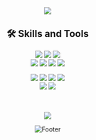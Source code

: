 <div align="center">
  
  <img src="https://capsule-render.vercel.app/api?type=waving&color=fbe7a2&height=100&section=header" />

  ## 🛠 Skills and Tools
  <img src="https://img.shields.io/badge/javascript-F7DF1E?style=for-the-badge&logo=javascript&logoColor=black"> 
  <img src="https://img.shields.io/badge/react-61DAFB?style=for-the-badge&logo=react&logoColor=black"> 
  <img src ="https://img.shields.io/badge/typescript-3178C6.svg?&style=for-the-badge&logo=typescript&logoColor=white"/>
  <br>
  <img src="https://img.shields.io/badge/sass-CC6699?style=for-the-badge&logo=sass&logoColor=white">
  <img src ="https://img.shields.io/badge/tailwindcss-06B6D4.svg?&style=for-the-badge&logo=tailwindcss&logoColor=white"/>
  <img src ="https://img.shields.io/badge/styledcomponents-DB7093.svg?&style=for-the-badge&logo=styledcomponents&logoColor=white"/>
  <img src ="https://img.shields.io/badge/bootstrap-7952B3.svg?&style=for-the-badge&logo=bootstrap&logoColor=white"/>

  <img src="https://img.shields.io/badge/python-3776AB?style=for-the-badge&logo=python&logoColor=white"> <img src="https://img.shields.io/badge/mysql-4479A1?style=for-the-badge&logo=mysql&logoColor=white"> 
  <img src="https://img.shields.io/badge/Firebase-FFCA28?style=for-the-badge&logo=Firebase&logoColor=white"> 
  <img src="https://img.shields.io/badge/Webpack-8DD6F9?style=for-the-badge&logo=Webpack&logoColor=white"> 
  <br/>
  <img src="https://img.shields.io/badge/Netlify-00C7B7?style=for-the-badge&logo=Netlify&logoColor=white"> 
  <img src="https://img.shields.io/badge/vercel-000000?style=for-the-badge&logo=vercel&logoColor=white"> 

  
 <!--   ## ✏ Blog
  
  <a href="https://yuniverse-b.tistory.com" target="_blank"><img src="https://img.shields.io/badge/tistory-000000?style=for-the-badge&logo=tistory&logoColor=white&link=https://yuniverse-b.tistory.com"></a> -->
  
  <br/>
  <br/> 

  <img src="https://github-readme-stats.vercel.app/api?username=yueunkim&hide=stars&show_icons=true&count_private=true&theme=gruvbox_light">

  <br/> 
  
  ![Footer](https://capsule-render.vercel.app/api?type=waving&color=fbe7a2&height=100&section=footer)
  
</div>


